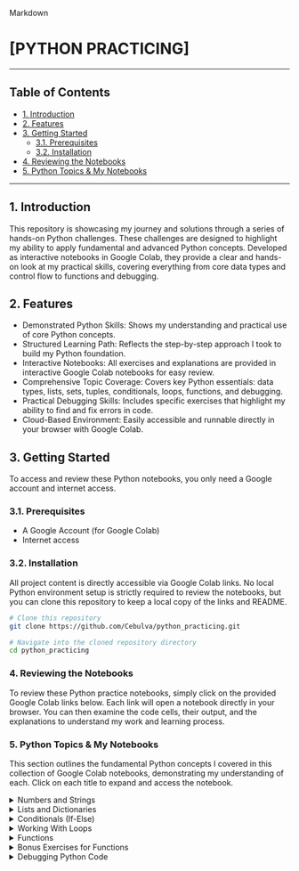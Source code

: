 Markdown

# [PYTHON PRACTICING]

---

## Table of Contents

- [1. Introduction](#1-introduction)
- [2. Features](#2-features)
- [3. Getting Started](#3-getting-started)
    - [3.1. Prerequisites](#31-prerequisites)
    - [3.2. Installation](#32-installation)
- [4. Reviewing the Notebooks](#4-reviewing-the-notebooks)
- [5. Python Topics & My Notebooks](#5-python-topics-&-my-notebooks)

---

## 1. Introduction

This repository is showcasing my journey and solutions through a series of hands-on Python challenges. These challenges are designed to highlight my ability to apply fundamental and advanced Python concepts. Developed as interactive notebooks in Google Colab, they provide a clear and hands-on look at my practical skills, covering everything from core data types and control flow to functions and debugging.

## 2. Features

- Demonstrated Python Skills: Shows my understanding and practical use of core Python concepts.
- Structured Learning Path: Reflects the step-by-step approach I took to build my Python foundation.
- Interactive Notebooks: All exercises and explanations are provided in interactive Google Colab notebooks for easy review.
- Comprehensive Topic Coverage: Covers key Python essentials: data types, lists, sets, tuples, conditionals, loops, functions, and debugging.
- Practical Debugging Skills: Includes specific exercises that highlight my ability to find and fix errors in code.
- Cloud-Based Environment: Easily accessible and runnable directly in your browser with Google Colab.

## 3. Getting Started

To access and review these Python notebooks, you only need a Google account and internet access.

### 3.1. Prerequisites

- A Google Account (for Google Colab)
- Internet access

### 3.2. Installation

All project content is directly accessible via Google Colab links. No local Python environment setup is strictly required to review the notebooks, but you can clone this repository to keep a local copy of the links and README.

```bash
# Clone this repository
git clone https://github.com/Cebulva/python_practicing.git

# Navigate into the cloned repository directory
cd python_practicing
```

### 4. Reviewing the Notebooks

To review these Python practice notebooks, simply click on the provided Google Colab links below. Each link will open a notebook directly in your browser. You can then examine the code cells, their output, and the explanations to understand my work and learning process.

### 5. Python Topics & My Notebooks

This section outlines the fundamental Python concepts I covered in this collection of Google Colab notebooks, demonstrating my understanding of each. Click on each title to expand and access the notebook.

<details>
<summary>Numbers and Strings</summary>
<br>
This notebook demonstrates my understanding of basic Python elements: comments, variables, and fundamental data types including numbers (integers, floats) and strings (with f-string formatting), along with Booleans.
<br>
<a href="https://colab.research.google.com/drive/1QBAa03oVtDzKXU2Y772tKKBAPXGUts3H?usp=sharing">Open Notebook: Numbers and Strings</a>
</details>

<details>
<summary>Lists and Dictionaries</summary>
<br>
Here, I showcase my work with core Python collections: lists (creation, access, updates, removals, and two-dimensional lists), dictionaries (creation, access, updates, removals), and an introduction to tuples and sets.
<br>
<a href="https://colab.research.google.com/drive/1QPVJG8e_pwkTB6qg8sLUW9TCuHj4DkZK?usp=sharing">Open Notebook: Lists and Dictionaries</a>
</details>

<details>
<summary>Conditionals (If-Else)</summary>
<br>
This notebook illustrates my ability to implement conditional logic using if, elif, and else statements, covering conditions, indentation rules, logical operators (AND, OR), and incorporating user input with input().
<br>
<a href="https://colab.research.google.com/drive/1mN3p5exJjYL9qn5h-BW-uuUt7r2kXA2x?usp=sharing">Open Notebook: Conditionals (If-Else)</a>
</details>

<details>
<summary>Working With Loops</summary>
<br>
I demonstrate my understanding of iteration with for loops (looping through lists, strings, dictionaries, and ranges) and while loops. This section also explores my application of control flow statements like break and continue, and nested loops.
<br>
<a href="https://colab.research.google.com/drive/1FINSWfvwaE9fbupFIXd4eDh8qi8SLdSl?usp=sharing">Open Notebook: Working With Loops</a>
</details>

<details>
<summary>Functions</summary>
<br>
This notebook shows how I define and use functions in Python, including handling single and multiple arguments, positional and keyword arguments, default values, and an introduction to modules.
<br>
<a href="https://colab.research.google.com/drive/1OWtQ1K2SmynPRN3UtQC87es0qrgUbHdF?usp=sharing">Open Notebook: Functions</a>
</details>

<details>
<summary>Bonus Exercises for Functions</summary>
<br>
This section contains additional exercises I completed to deepen my understanding and application of Python functions.
<br>
<a href="https://colab.research.google.com/drive/1zappmM1ysaxHGIEJgvBXyYUx3I5xbffi?usp=sharing">Open Notebook: Bonus Exercises for Functions</a>
</details>

<details>
<summary>Debugging Python Code</summary>
<br>
This notebook offers practical exercises where I identified and fixed common mistakes in Python code, enhancing my debugging skills. Each example presented code with errors that I resolved.
<br>
<a href="https://colab.research.google.com/drive/1685bcWjNugFve0HVQoXmCogAdlkW2ffE?usp=sharing">Open Notebook: Debugging Python Code</a>
</details>
